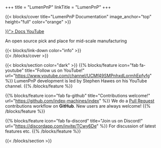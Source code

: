 +++
title = "LumenPnP"
linkTitle = "LumenPnP"
+++

{{< blocks/cover title="LumenPnP Documentation" image_anchor="top" height="full" color="orange" >}}
<div class="mx-auto">
	<a class="btn btn-lg btn-primary mr-3 mb-4" href="{{< relref "/docs" >}}">
		Docs <i class="fas fa-arrow-alt-circle-right ml-2"></i>
	</a>
	<a class="btn btn-lg btn-secondary mr-3 mb-4" href="https://www.youtube.com/playlist?list=PLIeJXmcg1baLBz3x0nCDqkYpKs2IWGHk4">
		YouTube <i class="fab fa-youtube ml-2 "></i>
	</a>
	<p class="lead mt-5">An open source pick and place for mid-scale manufacturing</p>
	{{< blocks/link-down color="info" >}}
</div>
{{< /blocks/cover >}}

{{< blocks/section color="dark" >}}
{{% blocks/feature icon="fab fa-youtube" title="Follow us on YouTube!" url="https://www.youtube.com/channel/UCMf49SMPnhxdLormhEpfyfg" %}}
LumenPnP development is led by Stephen Hawes on his YouTube channel.
{{% /blocks/feature %}}


{{% blocks/feature icon="fab fa-github" title="Contributions welcome!" url="https://github.com/index-machines/index" %}}
We do a [Pull Request](https://github.com/index-machines/index/pulls) contributions workflow on **GitHub**. New users are always welcome!
{{% /blocks/feature %}}


{{% blocks/feature icon="fab fa-discord" title="Join us on Discord!" url="https://discordapp.com/invite/TCwy6De" %}}
For discussion of latest features etc.
{{% /blocks/feature %}}


{{< /blocks/section >}}

